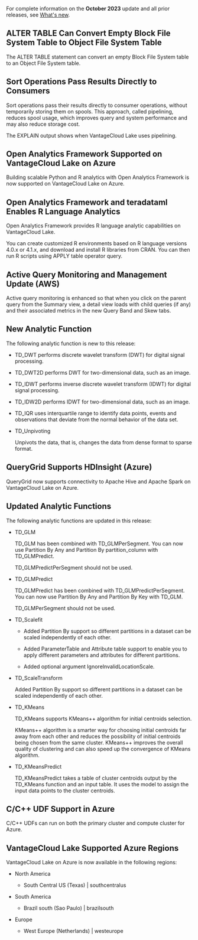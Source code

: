 For complete information on the **October 2023** update and all prior releases, see [What's new](https://docs.teradata.com/access/sources/dita/topic?dita:mapPath=phg1621910019905.ditamap&dita:ditavalPath=pny1626732985837.ditaval&dita:topicPath=lpz1632246643646.dita).

## ALTER TABLE Can Convert Empty Block File System Table to Object File System Table


The ALTER TABLE statement can convert an empty Block File System table to an Object File System table.

## Sort Operations Pass Results Directly to Consumers


Sort operations pass their results directly to consumer operations, without temporarily storing them on spools. This approach, called pipelining, reduces spool usage, which improves query and system performance and may also reduce storage cost.

The EXPLAIN output shows when VantageCloud Lake uses pipelining.

## Open Analytics Framework Supported on VantageCloud Lake on Azure


Building scalable Python and R analytics with Open Analytics Framework is now supported on VantageCloud Lake on Azure.

## Open Analytics Framework and teradataml Enables R Language Analytics


Open Analytics Framework provides R language analytic capabilities on VantageCloud Lake.

You can create customized R environments based on R language versions 4.0.x or 4.1.x, and download and install R libraries from CRAN. You can then run R scripts using APPLY table operator query.

## Active Query Monitoring and Management Update (AWS)


Active query monitoring is enhanced so that when you click on the parent query from the Summary view, a detail view loads with child queries (if any) and their associated metrics in the new Query Band and Skew tabs.

## New Analytic Function


The following analytic function is new to this release:

-   TD_DWT performs discrete wavelet transform (DWT) for digital signal processing.


-   TD_DWT2D performs DWT for two-dimensional data, such as an image.


-   TD_IDWT performs inverse discrete wavelet transform (IDWT) for digital signal processing.


-   TD_IDW2D performs IDWT for two-dimensional data, such as an image.


-   TD_IQR uses interquartile range to identify data points, events and observations that deviate from the normal behavior of the data set.


-   TD_Unpivoting

    Unpivots the data, that is, changes the data from dense format to sparse format.


## QueryGrid Supports HDInsight (Azure)


QueryGrid now supports connectivity to Apache Hive and Apache Spark on VantageCloud Lake on Azure.

## Updated Analytic Functions


The following analytic functions are updated in this release:

-   TD_GLM

    TD_GLM has been combined with TD_GLMPerSegment. You can now use Partition By Any and Partition By partition_column with TD_GLMPredict.

    TD_GLMPredictPerSegment should not be used.


-   TD_GLMPredict

    TD_GLMPredict has been combined with TD_GLMPredictPerSegment. You can now use Partition By Any and Partition By Key with TD_GLM.

    TD_GLMPerSegment should not be used.


-   TD_Scalefit

    -   Added Partition By support so different partitions in a dataset can be scaled independently of each other.


    -   Added ParameterTable and Attribute table support to enable you to apply different parameters and attributes for different partitions.


    -   Added optional argument IgnoreInvalidLocationScale.


-   TD_ScaleTransform

    Added Partition By support so different partitions in a dataset can be scaled independently of each other.


-   TD_KMeans

    TD_KMeans supports KMeans++ algorithm for initial centroids selection.

    KMeans++ algorithm is a smarter way for choosing initial centroids far away from each other and reduces the possibility of initial centroids being chosen from the same cluster. KMeans++ improves the overall quality of clustering and can also speed up the convergence of KMeans algorithm.


-   TD_KMeansPredict

    TD_KMeansPredict takes a table of cluster centroids output by the TD_KMeans function and an input table. It uses the model to assign the input data points to the cluster centroids.


## C/C++ UDF Support in Azure


C/C++ UDFs can run on both the primary cluster and compute cluster for Azure.

## VantageCloud Lake Supported Azure Regions


VantageCloud Lake on Azure is now available in the following regions:

-   North America

    -   South Central US (Texas) | southcentralus


-   South America

    -   Brazil south (Sao Paulo) | brazilsouth


-   Europe

    -   West Europe (Netherlands) | westeurope


